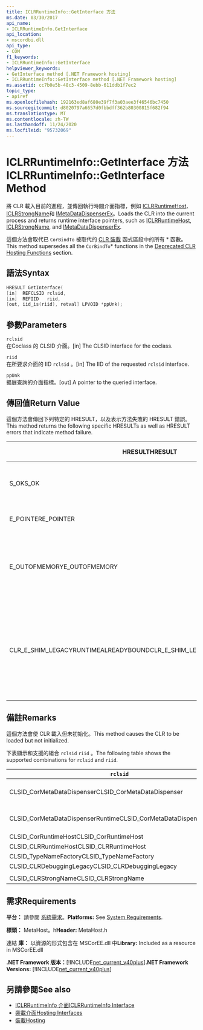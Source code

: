 ```yaml
---
title: ICLRRuntimeInfo::GetInterface 方法
ms.date: 03/30/2017
api_name:
- ICLRRuntimeInfo.GetInterface
api_location:
- mscordbi.dll
api_type:
- COM
f1_keywords:
- ICLRRuntimeInfo::GetInterface
helpviewer_keywords:
- GetInterface method [.NET Framework hosting]
- ICLRRuntimeInfo::GetInterface method [.NET Framework hosting]
ms.assetid: cc7b0e5b-48c3-4509-8ebb-611ddb1f7ec2
topic_type:
- apiref
ms.openlocfilehash: 192163ed8af680e39f7f3a03aee3f46546bc7450
ms.sourcegitcommit: d8020797a6657d0fbbdff362b80300815f682f94
ms.translationtype: MT
ms.contentlocale: zh-TW
ms.lasthandoff: 11/24/2020
ms.locfileid: "95732069"
---
```

# <a name="iclrruntimeinfogetinterface-method"></a><span data-ttu-id="d9b77-102">ICLRRuntimeInfo::GetInterface 方法</span><span class="sxs-lookup"><span data-stu-id="d9b77-102">ICLRRuntimeInfo::GetInterface Method</span></span>

<span data-ttu-id="d9b77-103">將 CLR 載入目前的進程，並傳回執行時間介面指標，例如 [ICLRRuntimeHost](iclrruntimehost-interface.md)、 [ICLRStrongName](iclrstrongname-interface.md)和 [IMetaDataDispenserEx](../metadata/imetadatadispenser-interface.md)。</span><span class="sxs-lookup"><span data-stu-id="d9b77-103">Loads the CLR into the current process and returns runtime interface pointers, such as [ICLRRuntimeHost](iclrruntimehost-interface.md), [ICLRStrongName](iclrstrongname-interface.md), and [IMetaDataDispenserEx](../metadata/imetadatadispenser-interface.md).</span></span>  
  
 <span data-ttu-id="d9b77-104">這個方法會取代已 `CorBindTo` 被取代的 [CLR 裝載](deprecated-clr-hosting-functions.md) 函式區段中的所有 \* 函數。</span><span class="sxs-lookup"><span data-stu-id="d9b77-104">This method supersedes all the `CorBindTo`\* functions in the [Deprecated CLR Hosting Functions](deprecated-clr-hosting-functions.md) section.</span></span>  
  
## <a name="syntax"></a><span data-ttu-id="d9b77-105">語法</span><span class="sxs-lookup"><span data-stu-id="d9b77-105">Syntax</span></span>  
  
```cpp  
HRESULT GetInterface(  
[in]  REFCLSID rclsid,  
[in]  REFIID   riid,  
[out, iid_is(riid), retval] LPVOID *ppUnk);  
```  
  
## <a name="parameters"></a><span data-ttu-id="d9b77-106">參數</span><span class="sxs-lookup"><span data-stu-id="d9b77-106">Parameters</span></span>  

 `rclsid`  
 <span data-ttu-id="d9b77-107">在Coclass 的 CLSID 介面。</span><span class="sxs-lookup"><span data-stu-id="d9b77-107">[in] The CLSID interface for the coclass.</span></span>  
  
 `riid`  
 <span data-ttu-id="d9b77-108">在所要求介面的 IID `rclsid` 。</span><span class="sxs-lookup"><span data-stu-id="d9b77-108">[in] The IID of the requested `rclsid` interface.</span></span>  
  
 `ppUnk`  
 <span data-ttu-id="d9b77-109">擴展查詢的介面指標。</span><span class="sxs-lookup"><span data-stu-id="d9b77-109">[out] A pointer to the queried interface.</span></span>  
  
## <a name="return-value"></a><span data-ttu-id="d9b77-110">傳回值</span><span class="sxs-lookup"><span data-stu-id="d9b77-110">Return Value</span></span>  

 <span data-ttu-id="d9b77-111">這個方法會傳回下列特定的 HRESULT，以及表示方法失敗的 HRESULT 錯誤。</span><span class="sxs-lookup"><span data-stu-id="d9b77-111">This method returns the following specific HRESULTs as well as HRESULT errors that indicate method failure.</span></span>  
  
|<span data-ttu-id="d9b77-112">HRESULT</span><span class="sxs-lookup"><span data-stu-id="d9b77-112">HRESULT</span></span>|<span data-ttu-id="d9b77-113">描述</span><span class="sxs-lookup"><span data-stu-id="d9b77-113">Description</span></span>|  
|-------------|-----------------|  
|<span data-ttu-id="d9b77-114">S_OK</span><span class="sxs-lookup"><span data-stu-id="d9b77-114">S_OK</span></span>|<span data-ttu-id="d9b77-115">已成功完成命令。</span><span class="sxs-lookup"><span data-stu-id="d9b77-115">The method completed successfully.</span></span>|  
|<span data-ttu-id="d9b77-116">E_POINTER</span><span class="sxs-lookup"><span data-stu-id="d9b77-116">E_POINTER</span></span>|<span data-ttu-id="d9b77-117">`ppUnk` 為 null。</span><span class="sxs-lookup"><span data-stu-id="d9b77-117">`ppUnk` is null.</span></span>|  
|<span data-ttu-id="d9b77-118">E_OUTOFMEMORY</span><span class="sxs-lookup"><span data-stu-id="d9b77-118">E_OUTOFMEMORY</span></span>|<span data-ttu-id="d9b77-119">可用的記憶體不足，無法處理要求。</span><span class="sxs-lookup"><span data-stu-id="d9b77-119">Not enough memory is available to handle the request.</span></span>|  
|<span data-ttu-id="d9b77-120">CLR_E_SHIM_LEGACYRUNTIMEALREADYBOUND</span><span class="sxs-lookup"><span data-stu-id="d9b77-120">CLR_E_SHIM_LEGACYRUNTIMEALREADYBOUND</span></span>|<span data-ttu-id="d9b77-121">不同的執行時間已系結至舊版 CLR 第2版啟用原則。</span><span class="sxs-lookup"><span data-stu-id="d9b77-121">A different runtime was already bound to the legacy CLR version 2 activation policy.</span></span>|  
  
## <a name="remarks"></a><span data-ttu-id="d9b77-122">備註</span><span class="sxs-lookup"><span data-stu-id="d9b77-122">Remarks</span></span>  

 <span data-ttu-id="d9b77-123">這個方法會使 CLR 載入但未初始化。</span><span class="sxs-lookup"><span data-stu-id="d9b77-123">This method causes the CLR to be loaded but not initialized.</span></span>  
  
 <span data-ttu-id="d9b77-124">下表顯示和支援的組合 `rclsid` `riid` 。</span><span class="sxs-lookup"><span data-stu-id="d9b77-124">The following table shows the supported combinations for `rclsid` and `riid`.</span></span>  
  
|`rclsid`|`riid`|  
|--------------|------------|  
|<span data-ttu-id="d9b77-125">CLSID_CorMetaDataDispenser</span><span class="sxs-lookup"><span data-stu-id="d9b77-125">CLSID_CorMetaDataDispenser</span></span>|<span data-ttu-id="d9b77-126">IID_IMetaDataDispenser，IID_IMetaDataDispenserEx</span><span class="sxs-lookup"><span data-stu-id="d9b77-126">IID_IMetaDataDispenser, IID_IMetaDataDispenserEx</span></span>|  
|<span data-ttu-id="d9b77-127">CLSID_CorMetaDataDispenserRuntime</span><span class="sxs-lookup"><span data-stu-id="d9b77-127">CLSID_CorMetaDataDispenserRuntime</span></span>|<span data-ttu-id="d9b77-128">IID_IMetaDataDispenser，IID_IMetaDataDispenserEx</span><span class="sxs-lookup"><span data-stu-id="d9b77-128">IID_IMetaDataDispenser, IID_IMetaDataDispenserEx</span></span>|  
|<span data-ttu-id="d9b77-129">CLSID_CorRuntimeHost</span><span class="sxs-lookup"><span data-stu-id="d9b77-129">CLSID_CorRuntimeHost</span></span>|<span data-ttu-id="d9b77-130">IID_ICorRuntimeHost</span><span class="sxs-lookup"><span data-stu-id="d9b77-130">IID_ICorRuntimeHost</span></span>|  
|<span data-ttu-id="d9b77-131">CLSID_CLRRuntimeHost</span><span class="sxs-lookup"><span data-stu-id="d9b77-131">CLSID_CLRRuntimeHost</span></span>|<span data-ttu-id="d9b77-132">IID_ICLRRuntimeHost</span><span class="sxs-lookup"><span data-stu-id="d9b77-132">IID_ICLRRuntimeHost</span></span>|  
|<span data-ttu-id="d9b77-133">CLSID_TypeNameFactory</span><span class="sxs-lookup"><span data-stu-id="d9b77-133">CLSID_TypeNameFactory</span></span>|<span data-ttu-id="d9b77-134">IID_ITypeNameFactory</span><span class="sxs-lookup"><span data-stu-id="d9b77-134">IID_ITypeNameFactory</span></span>|  
|<span data-ttu-id="d9b77-135">CLSID_CLRDebuggingLegacy</span><span class="sxs-lookup"><span data-stu-id="d9b77-135">CLSID_CLRDebuggingLegacy</span></span>|<span data-ttu-id="d9b77-136">IID_ICorDebug</span><span class="sxs-lookup"><span data-stu-id="d9b77-136">IID_ICorDebug</span></span>|  
|||  
|<span data-ttu-id="d9b77-137">CLSID_CLRStrongName</span><span class="sxs-lookup"><span data-stu-id="d9b77-137">CLSID_CLRStrongName</span></span>|<span data-ttu-id="d9b77-138">IID_ICLRStrongName</span><span class="sxs-lookup"><span data-stu-id="d9b77-138">IID_ICLRStrongName</span></span>|  
  
## <a name="requirements"></a><span data-ttu-id="d9b77-139">需求</span><span class="sxs-lookup"><span data-stu-id="d9b77-139">Requirements</span></span>  

 <span data-ttu-id="d9b77-140">**平台：** 請參閱 [系統需求](../../get-started/system-requirements.md)。</span><span class="sxs-lookup"><span data-stu-id="d9b77-140">**Platforms:** See [System Requirements](../../get-started/system-requirements.md).</span></span>  
  
 <span data-ttu-id="d9b77-141">**標頭：** MetaHost。h</span><span class="sxs-lookup"><span data-stu-id="d9b77-141">**Header:** MetaHost.h</span></span>  
  
 <span data-ttu-id="d9b77-142">連結 **庫：** 以資源的形式包含在 MSCorEE.dll 中</span><span class="sxs-lookup"><span data-stu-id="d9b77-142">**Library:** Included as a resource in MSCorEE.dll</span></span>  
  
 <span data-ttu-id="d9b77-143">**.NET Framework 版本：**[!INCLUDE[net_current_v40plus](../../../../includes/net-current-v40plus-md.md)]</span><span class="sxs-lookup"><span data-stu-id="d9b77-143">**.NET Framework Versions:** [!INCLUDE[net_current_v40plus](../../../../includes/net-current-v40plus-md.md)]</span></span>  
  
## <a name="see-also"></a><span data-ttu-id="d9b77-144">另請參閱</span><span class="sxs-lookup"><span data-stu-id="d9b77-144">See also</span></span>

- [<span data-ttu-id="d9b77-145">ICLRRuntimeInfo 介面</span><span class="sxs-lookup"><span data-stu-id="d9b77-145">ICLRRuntimeInfo Interface</span></span>](iclrruntimeinfo-interface.md)
- [<span data-ttu-id="d9b77-146">裝載介面</span><span class="sxs-lookup"><span data-stu-id="d9b77-146">Hosting Interfaces</span></span>](hosting-interfaces.md)
- [<span data-ttu-id="d9b77-147">裝載</span><span class="sxs-lookup"><span data-stu-id="d9b77-147">Hosting</span></span>](index.md)
